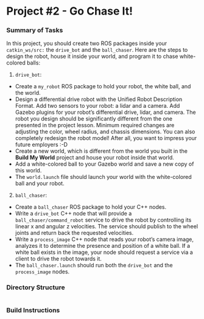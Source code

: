 # Project #2 - Go Chase It!

### Summary of Tasks
In this project, you should create two ROS packages inside your `catkin_ws/src:` the `drive_bot` and the `ball_chaser`. Here are the steps to design the robot, house it inside your world, and program it to chase white-colored balls:
1. `drive_bot`:
- Create a `my_robot` ROS package to hold your robot, the white ball, and the world.
- Design a differential drive robot with the Unified Robot Description Format. Add two sensors to your robot: a lidar and a camera. Add Gazebo plugins for your robot’s differential drive, lidar, and camera. The robot you design should be significantly different from the one presented in the project lesson. Minimum required changes are adjusting the color, wheel radius, and chassis dimensions. You can also completely redesign the robot model! After all, you want to impress your future employers :-D
- Create a new world, which is different from the world you built in the <b>Build My World</b> project and house your robot inside that world.
- Add a white-colored ball to your Gazebo world and save a new copy of this world.
- The `world.launch` file should launch your world with the white-colored ball and your robot.

2. `ball_chaser`:
- Create a `ball_chaser` ROS package to hold your C++ nodes.
- Write a `drive_bot` C++ node that will provide a `ball_chaser/command_robot` service to drive the robot by controlling its linear x and angular z velocities. The service should publish to the wheel joints and return back the requested velocities.
- Write a `process_image` C++ node that reads your robot’s camera image, analyzes it to determine the presence and position of a white ball. If a white ball exists in the image, your node should request a service via a client to drive the robot towards it.
- The `ball_chaser.launch` should run both the `drive_bot` and the `process_image` nodes.


### Directory Structure
```

```

### Build Instructions

